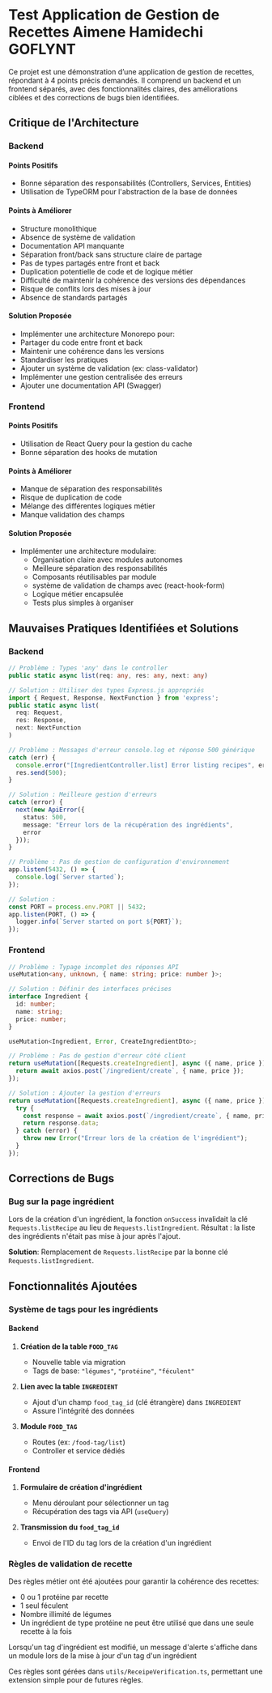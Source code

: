 # Test Application de Gestion de Recettes Aimene Hamidechi GOFLYNT

Ce projet est une démonstration d’une application de gestion de recettes, répondant à 4 points précis demandés. Il comprend un backend et un frontend séparés, avec des fonctionnalités claires, des améliorations ciblées et des corrections de bugs bien identifiées.

## Critique de l'Architecture

### Backend

#### Points Positifs

- Bonne séparation des responsabilités (Controllers, Services, Entities)
- Utilisation de TypeORM pour l'abstraction de la base de données

#### Points à Améliorer

- Structure monolithique
- Absence de système de validation
- Documentation API manquante
- Séparation front/back sans structure claire de partage
- Pas de types partagés entre front et back
- Duplication potentielle de code et de logique métier
- Difficulté de maintenir la cohérence des versions des dépendances
- Risque de conflits lors des mises à jour
- Absence de standards partagés

#### Solution Proposée

- Implémenter une architecture Monorepo pour:
- Partager du code entre front et back
- Maintenir une cohérence dans les versions
- Standardiser les pratiques
- Ajouter un système de validation (ex: class-validator)
- Implémenter une gestion centralisée des erreurs
- Ajouter une documentation API (Swagger)

### Frontend

#### Points Positifs

- Utilisation de React Query pour la gestion du cache
- Bonne séparation des hooks de mutation

#### Points à Améliorer

- Manque de séparation des responsabilités
- Risque de duplication de code
- Mélange des différentes logiques métier
- Manque validation des champs

#### Solution Proposée

- Implémenter une architecture modulaire:
  - Organisation claire avec modules autonomes
  - Meilleure séparation des responsabilités
  - Composants réutilisables par module
  - système de validation de champs avec (react-hook-form)
  - Logique métier encapsulée
  - Tests plus simples à organiser

## Mauvaises Pratiques Identifiées et Solutions

### Backend

```typescript
// Problème : Types 'any' dans le controller
public static async list(req: any, res: any, next: any)

// Solution : Utiliser des types Express.js appropriés
import { Request, Response, NextFunction } from 'express';
public static async list(
  req: Request,
  res: Response,
  next: NextFunction
)
```

```typescript
// Problème : Messages d'erreur console.log et réponse 500 générique
catch (err) {
  console.error("[IngredientController.list] Error listing recipes", err);
  res.send(500);
}

// Solution : Meilleure gestion d'erreurs
catch (error) {
  next(new ApiError({
    status: 500,
    message: "Erreur lors de la récupération des ingrédients",
    error
  }));
}
```

```typescript
// Problème : Pas de gestion de configuration d'environnement
app.listen(5432, () => {
  console.log(`Server started`);
});

// Solution :
const PORT = process.env.PORT || 5432;
app.listen(PORT, () => {
  logger.info(`Server started on port ${PORT}`);
});
```

### Frontend

```typescript
// Problème : Typage incomplet des réponses API
useMutation<any, unknown, { name: string; price: number }>;

// Solution : Définir des interfaces précises
interface Ingredient {
  id: number;
  name: string;
  price: number;
}

useMutation<Ingredient, Error, CreateIngredientDto>;
```

```typescript
// Problème : Pas de gestion d'erreur côté client
return useMutation([Requests.createIngredient], async ({ name, price }) => {
  return await axios.post(`/ingredient/create`, { name, price });
});

// Solution : Ajouter la gestion d'erreurs
return useMutation([Requests.createIngredient], async ({ name, price }) => {
  try {
    const response = await axios.post(`/ingredient/create`, { name, price });
    return response.data;
  } catch (error) {
    throw new Error("Erreur lors de la création de l'ingrédient");
  }
});
```

## Corrections de Bugs

### Bug sur la page ingrédient

Lors de la création d'un ingrédient, la fonction `onSuccess` invalidait la clé `Requests.listRecipe` au lieu de `Requests.listIngredient`. Résultat : la liste des ingrédients n'était pas mise à jour après l'ajout.

**Solution**: Remplacement de `Requests.listRecipe` par la bonne clé `Requests.listIngredient`.

## Fonctionnalités Ajoutées

### Système de tags pour les ingrédients

#### Backend

1. **Création de la table `FOOD_TAG`**

   - Nouvelle table via migration
   - Tags de base: `"légumes"`, `"protéine"`, `"féculent"`

2. **Lien avec la table `INGREDIENT`**

   - Ajout d'un champ `food_tag_id` (clé étrangère) dans `INGREDIENT`
   - Assure l'intégrité des données

3. **Module `FOOD_TAG`**
   - Routes (ex: `/food-tag/list`)
   - Controller et service dédiés

#### Frontend

1. **Formulaire de création d'ingrédient**

   - Menu déroulant pour sélectionner un tag
   - Récupération des tags via API (`useQuery`)

2. **Transmission du `food_tag_id`**
   - Envoi de l'ID du tag lors de la création d'un ingrédient

### Règles de validation de recette

Des règles métier ont été ajoutées pour garantir la cohérence des recettes:

- 0 ou 1 protéine par recette
- 1 seul féculent
- Nombre illimité de légumes
- Un ingrédient de type protéine ne peut être utilisé que dans une seule recette à la fois

Lorsqu'un tag d'ingrédient est modifié, un message d'alerte s'affiche dans un module lors
de la mise à jour d'un tag d'un ingrédient

Ces règles sont gérées dans `utils/ReceipeVerification.ts`, permettant une extension simple pour de futures règles.
